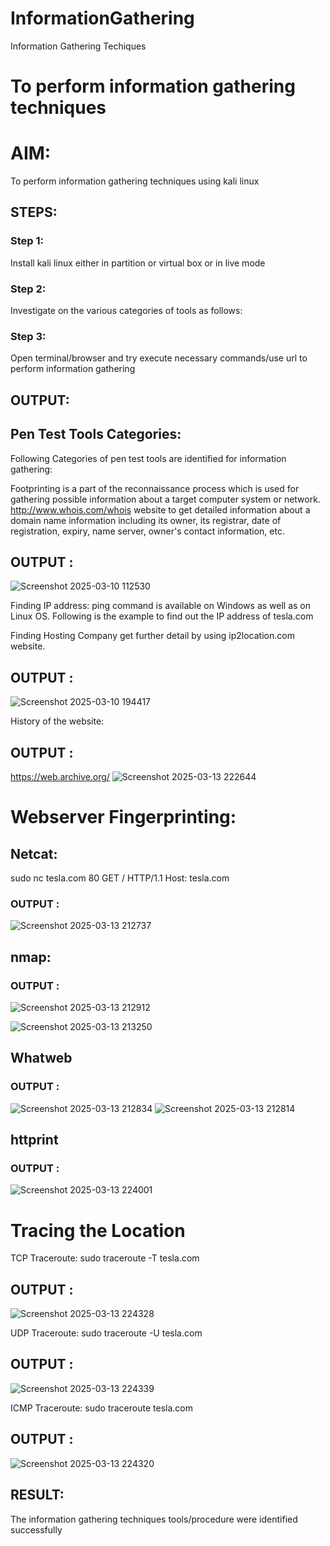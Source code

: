 # InformationGathering
Information Gathering Techiques

# To perform information gathering techniques

# AIM:

To perform information gathering techniques using kali linux 

## STEPS:

### Step 1:

Install kali linux either in partition or virtual box or in live mode

### Step 2:

Investigate on the various categories of tools as follows:

### Step 3:
Open terminal/browser and try execute necessary commands/use url to perform information gathering

## OUTPUT:
## Pen Test Tools Categories:  

Following Categories of pen test tools are identified for information gathering:

Footprinting is a part of the reconnaissance process which is used for gathering possible information about a target computer system or network.
http://www.whois.com/whois website to get detailed information about a domain name information including its owner, its registrar, date of registration, expiry, name server, owner's contact information, etc.
## OUTPUT :
![Screenshot 2025-03-10 112530](https://github.com/user-attachments/assets/351dd0c6-59ef-4261-af80-faccfc4433b2)


Finding IP address:
ping command is available on Windows as well as on Linux OS. Following is the example to find out the IP address of tesla.com

Finding Hosting Company
get further detail by using ip2location.com website.
## OUTPUT :
![Screenshot 2025-03-10 194417](https://github.com/user-attachments/assets/4c5edba1-2634-4675-a66e-4a3264a4fede)


History of the website:
## OUTPUT :
https://web.archive.org/
![Screenshot 2025-03-13 222644](https://github.com/user-attachments/assets/873dbe96-6e9d-47b6-b253-bf15fb2417c6)

# Webserver Fingerprinting:

## Netcat:
sudo nc tesla.com 80
GET / HTTP/1.1
Host: tesla.com

### OUTPUT :
![Screenshot 2025-03-13 212737](https://github.com/user-attachments/assets/3c45d9a6-69cf-46f1-b331-d2bcedba590f)

## nmap:
### OUTPUT :
![Screenshot 2025-03-13 212912](https://github.com/user-attachments/assets/11e9da36-210a-445d-9600-70f63473317c)

![Screenshot 2025-03-13 213250](https://github.com/user-attachments/assets/98550061-3805-47b7-b5c8-c2377021405a)

## Whatweb
### OUTPUT :
![Screenshot 2025-03-13 212834](https://github.com/user-attachments/assets/437c5ac8-8ec9-49d9-8710-fb62c10dbe81)
![Screenshot 2025-03-13 212814](https://github.com/user-attachments/assets/b05d9115-fe44-429a-85d5-c089c7df84ef)

## httprint
### OUTPUT :
![Screenshot 2025-03-13 224001](https://github.com/user-attachments/assets/3a964f28-c915-4626-9f5d-9c3dda22d0d2)




# Tracing the Location
TCP Traceroute:
sudo traceroute -T tesla.com
## OUTPUT :
![Screenshot 2025-03-13 224328](https://github.com/user-attachments/assets/cb50afc5-1bf6-4caf-9137-ee6f506c4dd7)


UDP Traceroute:
sudo traceroute -U tesla.com
## OUTPUT :
![Screenshot 2025-03-13 224339](https://github.com/user-attachments/assets/17ebcb09-4438-48fd-a5fd-95b0851b7d6b)


ICMP Traceroute:
sudo traceroute  tesla.com
## OUTPUT :
![Screenshot 2025-03-13 224320](https://github.com/user-attachments/assets/d67f2c19-1645-4c08-b221-df332509feec)



## RESULT:
The information gathering techniques tools/procedure were  identified successfully
